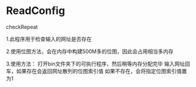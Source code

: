 ReadConfig
==========

checkRepeat

1.此程序用于检查输入的网址是否存在

2.使用位图方法，会在内存中构建500M多的位图，因此会占用相当多内存

3.使用方法：
打开bin文件夹下的可执行程序，然后稍等内存分配完毕
输入网址回车，如果存在会返回网址散列的位图索引值
如果不存在，会将指定位图索引值置为1
